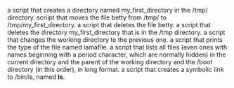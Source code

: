 a script that creates a directory named my_first_directory in the /tmp/ directory.
scriipt that moves the file betty from /tmp/ to /tmp/my_first_directory.
a script that deletes the file betty.
a script that deletes the directory my_first_directory that is in the /tmp directory.
a script that changes the working directory to the previous one.
 a script that prints the type of the file named iamafile. 
 a script that lists all files (even ones with names beginning with a period character, which are normally hidden) in the current directory and the parent of the working directory and the /boot directory (in this order), in long format.
a script that creates a symbolic link to /bin/ls, named __ls__. 
